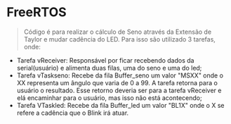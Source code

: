 # FreeRTOS

> Código é para realizar o cálculo de Seno através da Extensão de Taylor e mudar cadência do LED. Para isso são utilizado 3 tarefas, onde:

+ Tarefa vReceiver: Responsável por ficar recebendo dados da serial(usuário) e alimenta duas filas, uma do seno e uma do led;
+ Tarefa vTaskseno: Recebe da fila Buffer_seno um valor "MSXX" onde o XX representa um ângulo que varia de 0 a 99. A tarefa retorna para o usuário o resultado. Esse retorno deveria ser para a tarefa vReceiver e elá encaminhar para o usuário, mas isso não está acontecendo;
+ Tarefa VTaskled:  Recebe da fila Buffer_led um valor "BL1X" onde o X se refere a cadência que o Blink irá atuar.
